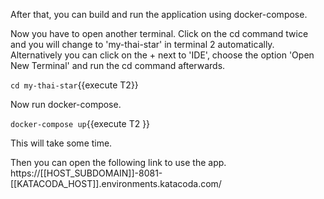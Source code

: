 After that, you can build and run the application using docker-compose. 



Now you have to open another terminal. Click on the cd command twice and you will change to &#39;my-thai-star&#39; in terminal 2 automatically. Alternatively you can click on the + next to &#39;IDE&#39;, choose the option &#39;Open New Terminal&#39; and run the cd command afterwards. 


`cd my-thai-star`{{execute T2}}


Now run docker-compose.
 

`docker-compose up`{{execute T2 }}

This will take some time.


Then you can open the following link to use the app. 
https://[[HOST_SUBDOMAIN]]-8081-[[KATACODA_HOST]].environments.katacoda.com/
 
